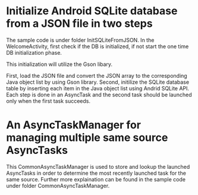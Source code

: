 # Initialize Android SQLite database from a JSON file in two steps
The sample code is under folder InitSQLiteFromJSON. In the WelcomeActivity, first check if the DB is initialized, 
if not start the one time DB initialization phase.

This initialization will utilize the Gson libary.

First, load the JSON file and convert the JSON array to the corresponding Java object list by using Gson library.
Second, initilize the SQLite database table by inserting each item in the Java object list using Andrid SQLite API.
Each step is done in an AsyncTask and the second task should be launched only when the first task succeeds. 

# An AsyncTaskManager for managing multiple same source AsyncTasks
This CommonAsyncTaskManager is used to store and lookup the launched AsyncTasks in order to determine the most 
recently launched task for the same source. Further more explaination can be found in the sample code under folder 
CommonAsyncTaskManager.
